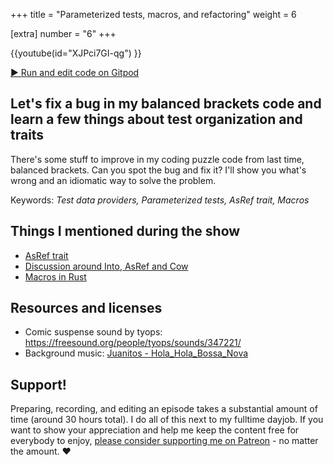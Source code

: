 +++
title = "Parameterized tests, macros, and refactoring"
weight = 6

[extra]
number = "6"
+++

{{youtube(id="XJPci7GI-qg") }}

<a target="_blank" class="button"
href="https://gitpod.io/#https://github.com/hello-rust/show/tree/master/episode/6">&#x25b6;
Run and edit code on Gitpod</a>

<h2> Let's fix a bug in my balanced brackets code and learn a few things about test organization and traits </h2>  

<p>
There's some stuff to improve in my coding puzzle code from last time, balanced brackets. Can you spot the bug and fix it? I'll show you what's wrong and an idiomatic way to solve the problem.


</p>

Keywords: *Test data providers, Parameterized tests, AsRef trait, Macros*

## Things I mentioned during the show

* [AsRef trait](https://doc.rust-lang.org/std/convert/trait.AsRef.html)
* [Discussion around Into, AsRef and Cow](https://users.rust-lang.org/t/idiomatic-string-parmeter-types-str-vs-asref-str-vs-into-string/7934/4)
* [Macros in Rust](https://doc.rust-lang.org/book/second-edition/appendix-04-macros.html)

## Resources and licenses

* Comic suspense sound by tyops: https://freesound.org/people/tyops/sounds/347221/
* Background music: [Juanitos - Hola_Hola_Bossa_Nova](http://freemusicarchive.org/music/Juanitos/)



## Support!

Preparing, recording, and editing an episode takes a substantial amount of time
(around 30 hours total). I do all of this next to my fulltime dayjob.
If you want to show your appreciation and help me keep the content free
for everybody to enjoy, [please consider supporting me on
Patreon](https://www.patreon.com/bePatron?c=1568097) - no matter the amount. ❤️
